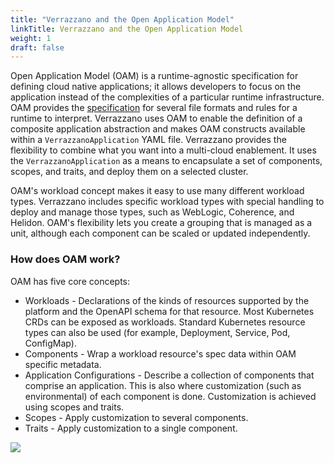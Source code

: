 ```yaml
---
title: "Verrazzano and the Open Application Model"
linkTitle: Verrazzano and the Open Application Model
weight: 1
draft: false
---
```


Open Application Model (OAM) is a runtime-agnostic specification for defining cloud native applications; it allows developers to focus on the application instead of the complexities of a particular runtime infrastructure.  OAM provides the [specification](https://github.com/oam-dev/spec) for several file formats and rules for a runtime to interpret.  Verrazzano uses OAM to enable the definition of a composite application abstraction and makes OAM constructs available within a `VerrazzanoApplication` YAML file.  Verrazzano provides the flexibility to combine what you want into a multi-cloud enablement. It uses the `VerrazzanoApplication` as a means to encapsulate a set of components, scopes, and traits, and deploy them on a selected cluster.

OAM's workload concept makes it easy to use many different workload types.  Verrazzano includes specific workload types with special handling to deploy and manage those types, such as WebLogic, Coherence, and Helidon.  OAM's flexibility lets you create a grouping that is managed as a unit, although each component can be scaled or updated independently.

### How does OAM work?
OAM has five core concepts:

- Workloads - Declarations of the kinds of resources supported by the platform and the OpenAPI schema for that resource.  Most Kubernetes CRDs can be exposed as workloads.  Standard Kubernetes resource types can also be used
  (for example, Deployment, Service, Pod, ConfigMap).
- Components - Wrap a workload resource's spec data within OAM specific metadata.  
- Application Configurations - Describe a collection of components that comprise an application.  This is also where customization (such as environmental) of each component is done.  Customization is achieved using scopes and traits.
- Scopes - Apply customization to several components.  
- Traits - Apply customization to a single component.

![](/docs/concepts/oam-app.svg)